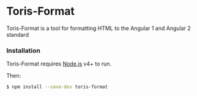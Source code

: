 # Toris-Format

Toris-Format is a tool for formatting HTML to the Angular 1 and Angular 2 standard

### Installation

Toris-Format requires [Node.js](https://nodejs.org/) v4+ to run.

Then:

```sh
$ npm install --save-dev toris-format
```
